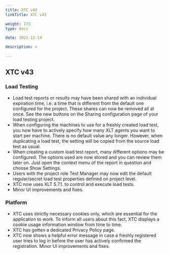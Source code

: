 ```yaml
---
title: XTC v43
linkTitle: XTC v43

weight: 173
type: docs

date: 2021-11-14

description: >
    
---
```


## XTC v43


### Load Testing
- Load test reports or results may have been shared with an individual expiration time, i.e. a time that is different from the default one configured for the project. These shares can now be removed all at once. See the new buttons on the Sharing configuration page of your load testing project.
- When configuring the machines to use for a freshly created load test, you now have to actively specify how many XLT agents you want to start per machine. There is no default value any longer. However, when duplicating a load test, the setting will be copied from the source load test as usual.
- When creating a custom load test report, many different options may be configured. The options used are now stored and you can review them later on. Just open the context menu of the report in question and choose Show Settings.
- Users with the project role Test Manager may now edit the default regular/secret load test properties defined on project level.
- XTC now uses XLT 5.7.1. to control and execute load tests.
- Minor UI improvements and fixes.

### Platform
- XTC uses strictly necessary cookies only, which are essential for the application to work. To inform all users about this fact, XTC displays a cookie usage information window from time to time.
- XTC has gotten a dedicated Privacy Policy page.
- XTC now shows a helpful error message in case a freshly registered user tries to log in before the user has actively confirmed the registration.
Minor UI improvements and fixes.
